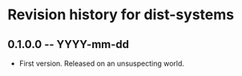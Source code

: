 # Revision history for dist-systems

## 0.1.0.0 -- YYYY-mm-dd

* First version. Released on an unsuspecting world.
